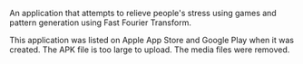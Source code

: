 An application that attempts to relieve people's stress using games and pattern generation using Fast Fourier Transform. 

This application was listed on Apple App Store and Google Play when it was created. The APK file is too large to upload. The media files were removed.
